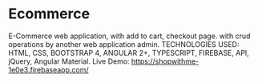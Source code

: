 # Ecommerce
E-Commerce web application, with add to cart, checkout page. with crud operations by another web application admin.
TECHNOLOGIES USED: HTML, CSS, BOOTSTRAP 4, ANGULAR 2+, TYPESCRIPT, FIREBASE, API, jQuery, Angular Material.
Live Demo: https://shopwithme-1e0e3.firebaseapp.com/
